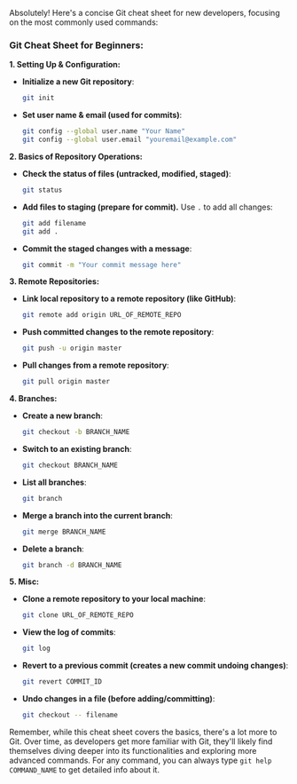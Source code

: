 Absolutely! Here's a concise Git cheat sheet for new developers, focusing on the most commonly used commands:

### Git Cheat Sheet for Beginners:

**1. Setting Up & Configuration:**

- **Initialize a new Git repository**:
  ```bash
  git init
  ```

- **Set user name & email (used for commits)**:
  ```bash
  git config --global user.name "Your Name"
  git config --global user.email "youremail@example.com"
  ```

**2. Basics of Repository Operations:**

- **Check the status of files (untracked, modified, staged)**:
  ```bash
  git status
  ```

- **Add files to staging (prepare for commit).** Use `.` to add all changes:
  ```bash
  git add filename
  git add .
  ```

- **Commit the staged changes with a message**:
  ```bash
  git commit -m "Your commit message here"
  ```

**3. Remote Repositories:**

- **Link local repository to a remote repository (like GitHub)**:
  ```bash
  git remote add origin URL_OF_REMOTE_REPO
  ```

- **Push committed changes to the remote repository**:
  ```bash
  git push -u origin master
  ```

- **Pull changes from a remote repository**:
  ```bash
  git pull origin master
  ```

**4. Branches:**

- **Create a new branch**:
  ```bash
  git checkout -b BRANCH_NAME
  ```

- **Switch to an existing branch**:
  ```bash
  git checkout BRANCH_NAME
  ```

- **List all branches**:
  ```bash
  git branch
  ```

- **Merge a branch into the current branch**:
  ```bash
  git merge BRANCH_NAME
  ```

- **Delete a branch**:
  ```bash
  git branch -d BRANCH_NAME
  ```

**5. Misc:**

- **Clone a remote repository to your local machine**:
  ```bash
  git clone URL_OF_REMOTE_REPO
  ```

- **View the log of commits**:
  ```bash
  git log
  ```

- **Revert to a previous commit (creates a new commit undoing changes)**:
  ```bash
  git revert COMMIT_ID
  ```

- **Undo changes in a file (before adding/committing)**:
  ```bash
  git checkout -- filename
  ```

Remember, while this cheat sheet covers the basics, there's a lot more to Git. Over time, as developers get more familiar with Git, they'll likely find themselves diving deeper into its functionalities and exploring more advanced commands. For any command, you can always type `git help COMMAND_NAME` to get detailed info about it.
